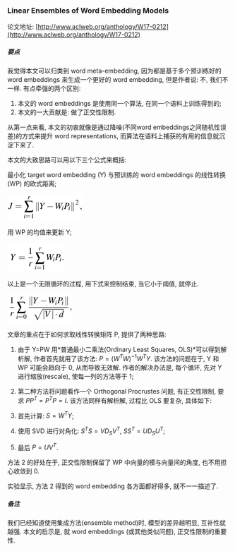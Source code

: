 ### Linear Ensembles of Word Embedding Models

论文地址: [http://www.aclweb.org/anthology/W17-0212](http://www.aclweb.org/anthology/W17-0212)

##### 要点

我觉得本文可以归类到 word meta-embedding, 因为都是基于多个预训练好的 word embeddings 来生成一个更好的 word embedding, 但是作者说: 不, 我们不一样.  有点牵强的两个区别:

1. 本文的 word embeddings 是使用同一个算法, 在同一个语料上训练得到的;
2. 本文的一大贡献是: 做了正交性限制.

从第一点来看, 本文的初衷就像是通过降噪(不同word embeddings之间随机性误差)的方式来提升 word representations, 而算法在语料上捕获的有用的信息就沉淀下来了.

本文的大致思路可以用以下三个公式来概括:

最小化 target word embedding (Y) 与预训练的 word embeddings 的线性转换(WP) 的欧式距离;

![linear_ensembles_e1.png](../../img/201901/linear_ensembles_e1.png)

用 WP 的均值来更新 Y;

![linear_ensembles_e2.png](../../img/201901/linear_ensembles_e2.png)

以上是一个无限循环的过程, 用下式来控制结束, 当它小于阈值, 就停止.

![linear_ensembles_e3.png](../../img/201901/linear_ensembles_e3.png)

文章的重点在于如何求取线性转换矩阵 P, 提供了两种思路:

1. 由于 Y=PW 用*普通最小二乘法(Ordinary Least Squares, OLS)*可以得到解析解, 作者首先就用了该方法: $P=(W^{T} W)^{-1} W^{T} Y$. 该方法的问题在于, Y 和 WP 可能会趋向于 0, 从而导致无效解. 作者的解决办法是, 每个循环, 先对 Y 进行缩放(rescale), 使每一列的方法等于 1;
2. 第二种方法将问题看作一个 Orthogonal Procrustes 问题, 有正交性限制, 要求 $PP^{T}=P^{T}P=I$. 该方法同样有解析解, 过程比 OLS 要复杂, 具体如下:

1. 首先计算: $S=W^{T}Y$;
2. 使用 SVD 进行对角化: $S^{T}S=VD_{S}V^{T}$, $SS^{T}=UD_{S}U^{T}$;
3. 最后 $P=UV^{T}$.

方法 2 的好处在于, 正交性限制保留了 WP 中向量的模与向量间的角度, 也不用担心收敛到 0.

实验显示, 方法 2 得到的 word embedding 各方面都好得多, 就不一一描述了.

##### 备注

我们已经知道使用集成方法(ensemble method)时, 模型的差异越明显, 互补性就越强. 本文的启示是, 就 word embeddings (或其他类似问题), 正交性限制的重要性.

